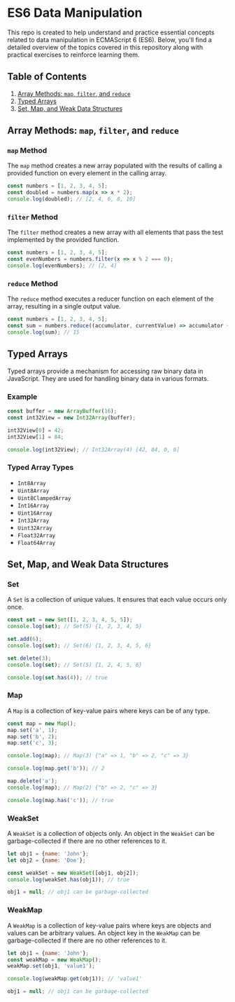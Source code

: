 # ES6 Data Manipulation

This repo is created to help understand and practice essential concepts related to data manipulation in ECMAScript 6 (ES6). Below, you'll find a detailed overview of the topics covered in this repository along with practical exercises to reinforce learning them.

## Table of Contents
1. [Array Methods: `map`, `filter`, and `reduce`](#array-methods-map-filter-and-reduce)
2. [Typed Arrays](#typed-arrays)
3. [Set, Map, and Weak Data Structures](#set-map-and-weak-data-structures)

## Array Methods: `map`, `filter`, and `reduce`

### `map` Method
The `map` method creates a new array populated with the results of calling a provided function on every element in the calling array.

```javascript
const numbers = [1, 2, 3, 4, 5];
const doubled = numbers.map(x => x * 2);
console.log(doubled); // [2, 4, 6, 8, 10]
```

### `filter` Method
The `filter` method creates a new array with all elements that pass the test implemented by the provided function.

```javascript
const numbers = [1, 2, 3, 4, 5];
const evenNumbers = numbers.filter(x => x % 2 === 0);
console.log(evenNumbers); // [2, 4]
```

### `reduce` Method
The `reduce` method executes a reducer function on each element of the array, resulting in a single output value.

```javascript
const numbers = [1, 2, 3, 4, 5];
const sum = numbers.reduce((accumulator, currentValue) => accumulator + currentValue, 0);
console.log(sum); // 15
```

## Typed Arrays
Typed arrays provide a mechanism for accessing raw binary data in JavaScript. They are used for handling binary data in various formats.

### Example
```javascript
const buffer = new ArrayBuffer(16);
const int32View = new Int32Array(buffer);

int32View[0] = 42;
int32View[1] = 84;

console.log(int32View); // Int32Array(4) [42, 84, 0, 0]
```

### Typed Array Types
- `Int8Array`
- `Uint8Array`
- `Uint8ClampedArray`
- `Int16Array`
- `Uint16Array`
- `Int32Array`
- `Uint32Array`
- `Float32Array`
- `Float64Array`

## Set, Map, and Weak Data Structures

### Set
A `Set` is a collection of unique values. It ensures that each value occurs only once.

```javascript
const set = new Set([1, 2, 3, 4, 5, 5]);
console.log(set); // Set(5) {1, 2, 3, 4, 5}

set.add(6);
console.log(set); // Set(6) {1, 2, 3, 4, 5, 6}

set.delete(3);
console.log(set); // Set(5) {1, 2, 4, 5, 6}

console.log(set.has(4)); // true
```

### Map
A `Map` is a collection of key-value pairs where keys can be of any type.

```javascript
const map = new Map();
map.set('a', 1);
map.set('b', 2);
map.set('c', 3);

console.log(map); // Map(3) {"a" => 1, "b" => 2, "c" => 3}

console.log(map.get('b')); // 2

map.delete('a');
console.log(map); // Map(2) {"b" => 2, "c" => 3}

console.log(map.has('c')); // true
```

### WeakSet
A `WeakSet` is a collection of objects only. An object in the `WeakSet` can be garbage-collected if there are no other references to it.

```javascript
let obj1 = {name: 'John'};
let obj2 = {name: 'Doe'};

const weakSet = new WeakSet([obj1, obj2]);
console.log(weakSet.has(obj1)); // true

obj1 = null; // obj1 can be garbage-collected
```

### WeakMap
A `WeakMap` is a collection of key-value pairs where keys are objects and values can be arbitrary values. An object key in the `WeakMap` can be garbage-collected if there are no other references to it.

```javascript
let obj1 = {name: 'John'};
const weakMap = new WeakMap();
weakMap.set(obj1, 'value1');

console.log(weakMap.get(obj1)); // 'value1'

obj1 = null; // obj1 can be garbage-collected
```
